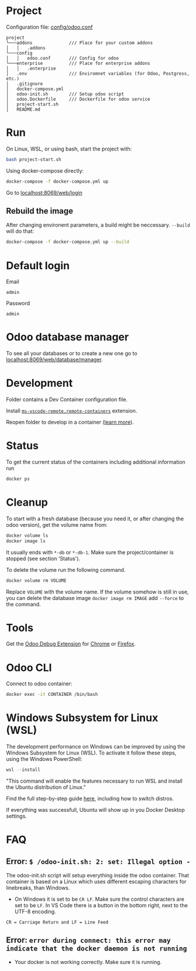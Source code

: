 # Project 

Configuration file: [config/odoo.conf](config/odoo.conf)

```
project
└───addons              /// Place for your custom addons
│   │   .addons
└───config
│   │   odoo.conf       /// Config for odoo
└───enterprise          /// Place for enterprise addons
│   │   .enterprise
│   .env                /// Enviromnet variables (for Odoo, Postgress, etc.)
│   .gitignore
│   docker-compose.yml
│   odoo-init.sh        /// Setup odoo script 
│   odoo.Dockerfile     /// Dockerfile for odoo service
│   project-start.sh
│   README.md
```


# Run

On Linux, WSL, or using bash, start the project with:

```bash
bash project-start.sh
```

Using docker-compose directly:

```bash
docker-compose -f docker-compose.yml up
```

Go to [localhost:8069/web/login](http://localhost:8069/web/login)

## Rebuild the image
After changing environent parameters, a build might be neccessary. ```--build``` will do that:

```bash
docker-compose -f docker-compose.yml up --build
```


# Default login

Email
```
admin
```

Password
```
admin
```

# Odoo database manager

To see all your databases or to create a new one go to [localhost:8069/web/database/manager](http://localhost:8069/web/database/manager).


# Development

Folder contains a Dev Container configuration file. 

Install [```ms-vscode-remote.remote-containers```](https://marketplace.visualstudio.com/items?itemName=ms-vscode-remote.remote-containers) extension.

Reopen folder to develop in a container ([learn more](https://aka.ms/vscode-remote/docker)).

# Status
To get the current status of the containers including additional information run
```bash
docker ps
```

# Cleanup
To start with a fresh database (because you need it, or after changing the odoo version), get the volume name from:
```bash
docker volume ls
docker image ls
```
It usually ends with ```*-db``` or  ```*-db-1```. Make sure the project/container is stopped (see section 'Status').

To delete the volume run the following command. 
```bash
docker volume rm VOLUME 
```
Replace ```VOLUME``` with the volume name.
If the volume somehow is still in use, you can delete the database image ```docker image rm IMAGE``` add ```--force``` to the command.

# Tools

Get the [Odoo Debug Extension](https://github.com/droggol/OdooDebug) for [Chrome](https://chrome.google.com/webstore/detail/odoo-debug/hmdmhilocobgohohpdpolmibjklfgkbi) or [Firefox](https://addons.mozilla.org/en-US/firefox/addon/odoo-debug/).


# Odoo CLI

Connect to odoo container:

```bash
docker exec -it CONTAINER /bin/bash
```

# Windows Subsystem for Linux (WSL)
The development performance on Windows can be improved by using the Windows Subsystem for Linux (WSL). 
To activate it follow these steps, using the Windows PowerShell:

```PowerShell
wsl --install
```
"This command will enable the features necessary to run WSL and install the Ubuntu distribution of Linux."

Find the full step-by-step guide [here](https://learn.microsoft.com/de-de/windows/wsl/install), including how to switch distros.


If everything was successfull, Ubuntu will show up in you Docker Desktop settings.

# FAQ

## Error: ```$ /odoo-init.sh: 2: set: Illegal option - ```
The odoo-init.sh script will setup everything inside the odoo container. That container is based on a Linux which uses different escaping characters for linebreaks, than Windows.

- On Windows it is set to be ```CR LF```. Make sure the control characters are set to be ```LF```. In VS Code there is a button in the bottom right, next to the UTF-8 encoding.

```CR = Carriage Return and LF = Line Feed```

## Error: ```error during connect: this error may indicate that the docker daemon is not running```
- Your docker is not working correctly. Make sure it is running.

